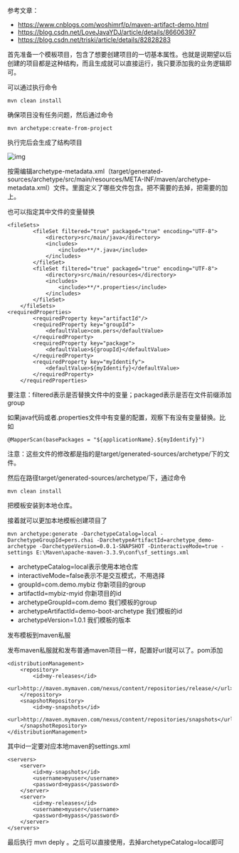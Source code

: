 参考文章：

* https://www.cnblogs.com/woshimrf/p/maven-artifact-demo.html
* https://blog.csdn.net/LoveJavaYDJ/article/details/86606397
* https://blog.csdn.net/triski/article/details/82828283

首先准备一个模板项目，包含了想要创建项目的一切基本属性。也就是说期望以后创建的项目都是这种结构，而且生成就可以直接运行，我只要添加我的业务逻辑即可。

可以通过执行命令

```
mvn clean install
```

确保项目没有任务问题，然后通过命令

```
mvn archetype:create-from-project
```

执行完后会生成了结构项目

![img](E:\document\mygitworkplace\mymavenplugin\archetype_demo\686418-20190702145833648-215266938.png)

按需编辑archetype-metadata.xml（target/generated-sources/archetype/src/main/resources/META-INF/maven/archetype-metadata.xml）文件。里面定义了哪些文件包含。把不需要的去掉，把需要的加上。

也可以指定其中文件的变量替换

```
<fileSets>
        <fileSet filtered="true" packaged="true" encoding="UTF-8">
            <directory>src/main/java</directory>
            <includes>
                <include>**/*.java</include>
            </includes>
        </fileSet>
        <fileSet filtered="true" packaged="true" encoding="UTF-8">
            <directory>src/main/resources</directory>
            <includes>
                <include>**/*.properties</include>
            </includes>
        </fileSet>
    </fileSets>
<requiredProperties>
        <requiredProperty key="artifactId"/>
        <requiredProperty key="groupId">
            <defaultValue>com.pers</defaultValue>
        </requiredProperty>
        <requiredProperty key="package">
            <defaultValue>${groupId}</defaultValue>
        </requiredProperty>
        <requiredProperty key="myIdentify">
            <defaultValue>${myIdentify}</defaultValue>
        </requiredProperty>
    </requiredProperties>
```

要注意：filtered表示是否替换文件中的变量；packaged表示是否在文件前缀添加group

如果java代码或者.properties文件中有变量的配置，观察下有没有变量替换。比如

```
@MapperScan(basePackages = "${applicationName}.${myIdentify}")
```

注意：这些文件的修改都是指的是target/generated-sources/archetype/下的文件。

然后在路径target/generated-sources/archetype/下，通过命令

```
mvn clean install
```

把模板安装到本地仓库。

接着就可以更加本地模板创建项目了

```
mvn archetype:generate -DarchetypeCatalog=local -DarchetypeGroupId=pers.chai -DarchetypeArtifactId=archetype_demo-archetype -DarchetypeVersion=0.0.1-SNAPSHOT -DinteractiveMode=true -settings E:\Maven\apache-maven-3.3.9\conf\sf_settings.xml
```

- archetypeCatalog=local表示使用本地仓库
- interactiveMode=false表示不是交互模式，不用选择
- groupId=com.demo.mybiz 你新项目的group
- artifactId=mybiz-myid 你新项目的id
- archetypeGroupId=com.demo 我们模板的group
- archetypeArtifactId=demo-boot-archetype 我们模板的id
- archetypeVersion=1.0.1 我们模板的版本



发布模板到maven私服

发布maven私服就和发布普通maven项目一样，配置好url就可以了。pom添加

```
<distributionManagement>
    <repository>
        <id>my-releases</id>
        <url>http://maven.mymaven.com/nexus/content/repositories/release/</url>
    </repository>
    <snapshotRepository>
        <id>my-snapshots</id>
        <url>http://maven.mymaven.com/nexus/content/repositories/snapshots</url>
    </snapshotRepository>
</distributionManagement>
```

其中id一定要对应本地maven的settings.xml

```
<servers>
    <server>
        <id>my-snapshots</id>
        <username>myuser</username>
        <password>mypass</password>
    </server>
    <server>
        <id>my-releases</id>
        <username>myuser</username>
        <password>mypass</password>
    </server>
</servers>
```

最后执行 mvn deply 。之后可以直接使用，去掉archetypeCatalog=local即可